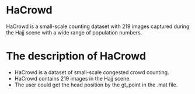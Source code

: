 # HaCrowd
HaCrowd is a small-scale counting dataset with 219 images captured during the Hajj scene with a wide range of population numbers.
# The description of HaCrowd
* HaCrowd is a dataset of small-scale congested crowd counting.
* HaCrowd contains 219 images in the Hajj scene.
* The user could get the head position by the gt_point in the .mat file.

 
